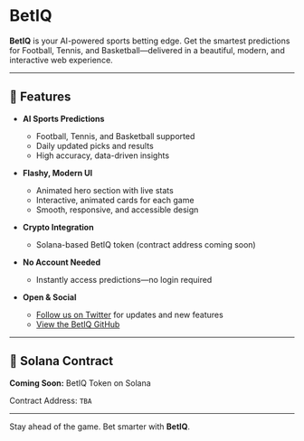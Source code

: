 # BetIQ

**BetIQ** is your AI-powered sports betting edge. Get the smartest predictions for Football, Tennis, and Basketball—delivered in a beautiful, modern, and interactive web experience.

---

## 🚀 Features

- **AI Sports Predictions**
  - Football, Tennis, and Basketball supported
  - Daily updated picks and results
  - High accuracy, data-driven insights

- **Flashy, Modern UI**
  - Animated hero section with live stats
  - Interactive, animated cards for each game
  - Smooth, responsive, and accessible design

- **Crypto Integration**
  - Solana-based BetIQ token (contract address coming soon)

- **No Account Needed**
  - Instantly access predictions—no login required

- **Open & Social**
  - [Follow us on Twitter](https://twitter.com/) for updates and new features
  - [View the BetIQ GitHub](https://github.com/)

---

## 🔗 Solana Contract
**Coming Soon:** BetIQ Token on Solana

Contract Address: `TBA`

---

Stay ahead of the game. Bet smarter with **BetIQ**.
